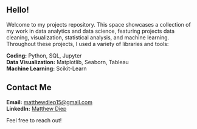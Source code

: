 ## Hello!

Welcome to my projects repository. This space showcases a collection of my work in data analytics and data science, featuring projects data cleaning, visualization, statistical analysis, and machine learning. Throughout these projects, I used a variety of libraries and tools:

**Coding:** Python, SQL, Jupyter \
**Data Visualization:** Matplotlib, Seaborn, Tableau \
**Machine Learning:** Scikit-Learn

## Contact Me

**Email:** matthewdiep15@gmail.com<br>
**LinkedIn:** [Matthew Diep](https://www.linkedin.com/in/matthewdiep15/)

Feel free to reach out!

